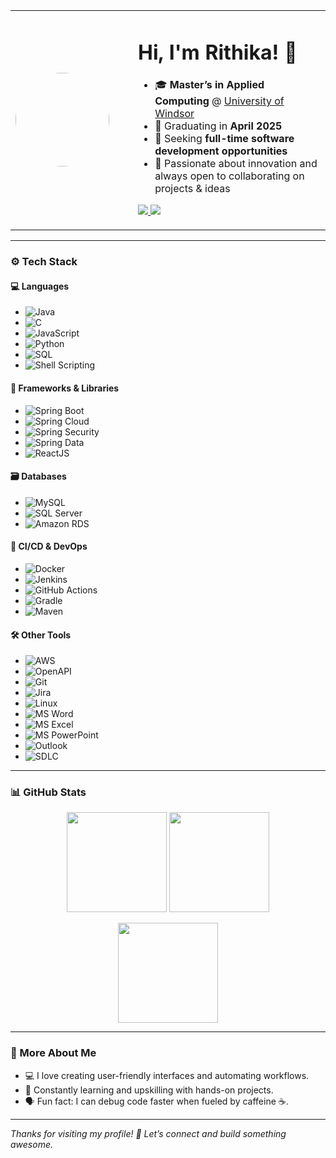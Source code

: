 <!-- Profile Card Layout -->
<table>
  <tr>
    <td width="180px">
      <img src="https://avatars.githubusercontent.com/rithikaAM" width="150" style="border-radius:50%">
    </td>
    <td>
      <h1>Hi, I'm Rithika! 👋</h1>
      <ul>
        <li>🎓 <strong>Master’s in Applied Computing</strong> @ <a href="https://www.uwindsor.ca/graduate-studies/305/applied-computing" target="_blank">University of Windsor</a></li>
        <li>📅 Graduating in <strong>April 2025</strong></li>
        <li>💼 Seeking <strong>full-time software development opportunities</strong></li>
        <li>🚀 Passionate about innovation and always open to collaborating on projects & ideas</li>
      </ul>
      <p>
        <a href="https://www.linkedin.com/in/rithika-a-m">
          <img src="https://img.shields.io/badge/LinkedIn-blue?style=for-the-badge&logo=linkedin">
        </a>
        <a href="mailto:rithikaam.23@gmail.com">
          <img src="https://img.shields.io/badge/Gmail-red?style=for-the-badge&logo=gmail">
        </a>
      </p>
    </td>
  </tr>
</table>

---

### ⚙️ Tech Stack

#### 💻 Languages
- ![Java](https://img.shields.io/badge/Java-orange?style=for-the-badge&logo=java)
- ![C](https://img.shields.io/badge/C-blue?style=for-the-badge&logo=c)
- ![JavaScript](https://img.shields.io/badge/JavaScript-F7DF1E?style=for-the-badge&logo=javascript)
- ![Python](https://img.shields.io/badge/Python-3776AB?style=for-the-badge&logo=python)
- ![SQL](https://img.shields.io/badge/SQL-4479A1?style=for-the-badge&logo=mysql)
- ![Shell Scripting](https://img.shields.io/badge/Shell%20Scripting-brightgreen?style=for-the-badge&logo=gnubash)

#### 🧩 Frameworks & Libraries
- ![Spring Boot](https://img.shields.io/badge/Spring%20Boot-6DB33F?style=for-the-badge&logo=springboot)
- ![Spring Cloud](https://img.shields.io/badge/Spring%20Cloud-6DB33F?style=for-the-badge&logo=spring)
- ![Spring Security](https://img.shields.io/badge/Spring%20Security-6DB33F?style=for-the-badge&logo=spring)
- ![Spring Data](https://img.shields.io/badge/Spring%20Data-6DB33F?style=for-the-badge)
- ![ReactJS](https://img.shields.io/badge/React-61DAFB?style=for-the-badge&logo=react)

#### 🗃️ Databases
- ![MySQL](https://img.shields.io/badge/MySQL-00758F?style=for-the-badge&logo=mysql)
- ![SQL Server](https://img.shields.io/badge/SQL%20Server-CC2927?style=for-the-badge&logo=microsoftsqlserver)
- ![Amazon RDS](https://img.shields.io/badge/Amazon%20RDS-527FFF?style=for-the-badge&logo=amazonrds)

#### 🚀 CI/CD & DevOps
- ![Docker](https://img.shields.io/badge/Docker-2496ED?style=for-the-badge&logo=docker)
- ![Jenkins](https://img.shields.io/badge/Jenkins-D24939?style=for-the-badge&logo=jenkins)
- ![GitHub Actions](https://img.shields.io/badge/GitHub%20Actions-2088FF?style=for-the-badge&logo=githubactions)
- ![Gradle](https://img.shields.io/badge/Gradle-02303A?style=for-the-badge&logo=gradle)
- ![Maven](https://img.shields.io/badge/Maven-C71A36?style=for-the-badge&logo=apachemaven)

#### 🛠 Other Tools
- ![AWS](https://img.shields.io/badge/AWS-232F3E?style=for-the-badge&logo=amazonaws)
- ![OpenAPI](https://img.shields.io/badge/OpenAPI-6BA539?style=for-the-badge&logo=openapiinitiative)
- ![Git](https://img.shields.io/badge/GIT-F05032?style=for-the-badge&logo=git)
- ![Jira](https://img.shields.io/badge/JIRA-0052CC?style=for-the-badge&logo=jira)
- ![Linux](https://img.shields.io/badge/Linux-FCC624?style=for-the-badge&logo=linux)
- ![MS Word](https://img.shields.io/badge/Word-2B579A?style=for-the-badge&logo=microsoftword)
- ![MS Excel](https://img.shields.io/badge/Excel-217346?style=for-the-badge&logo=microsoftexcel)
- ![MS PowerPoint](https://img.shields.io/badge/PowerPoint-B7472A?style=for-the-badge&logo=microsoftpowerpoint)
- ![Outlook](https://img.shields.io/badge/Outlook-0072C6?style=for-the-badge&logo=microsoftoutlook)
- ![SDLC](https://img.shields.io/badge/SDLC-black?style=for-the-badge)

---

### 📊 GitHub Stats

<p align="center">
  <img src="https://github-readme-stats.vercel.app/api?username=rithikaAM&show_icons=true&theme=tokyonight" height="160"/>
  <img src="https://github-readme-stats.vercel.app/api/top-langs/?username=rithikaAM&layout=compact&theme=tokyonight" height="160"/>
</p>

<p align="center">
  <img src="https://streak-stats.demolab.com?user=rithikaAM&theme=tokyonight" height="160"/>
</p>

---

### 💬 More About Me
- 💻 I love creating user-friendly interfaces and automating workflows.
- 🧠 Constantly learning and upskilling with hands-on projects.
- 🗣 Fun fact: I can debug code faster when fueled by caffeine ☕.

---

_Thanks for visiting my profile! 🙌 Let’s connect and build something awesome._
